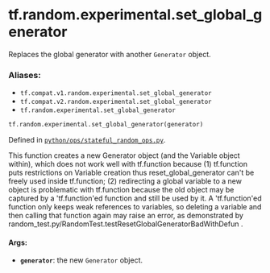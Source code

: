 <div itemscope itemtype="http://developers.google.com/ReferenceObject">
<meta itemprop="name" content="tf.random.experimental.set_global_generator" />
<meta itemprop="path" content="Stable" />
</div>

# tf.random.experimental.set_global_generator

Replaces the global generator with another `Generator` object.

### Aliases:

* `tf.compat.v1.random.experimental.set_global_generator`
* `tf.compat.v2.random.experimental.set_global_generator`
* `tf.random.experimental.set_global_generator`

``` python
tf.random.experimental.set_global_generator(generator)
```



Defined in [`python/ops/stateful_random_ops.py`](/code/stable/tensorflow/python/ops/stateful_random_ops.py).

<!-- Placeholder for "Used in" -->

This function creates a new Generator object (and the Variable object within),
which does not work well with tf.function because (1) tf.function puts
restrictions on Variable creation thus reset_global_generator can't be freely
used inside tf.function; (2) redirecting a global variable to
a new object is problematic with tf.function because the old object may be
captured by a 'tf.function'ed function and still be used by it.
A 'tf.function'ed function only keeps weak references to variables,
so deleting a variable and then calling that function again may raise an
error, as demonstrated by
random_test.py/RandomTest.testResetGlobalGeneratorBadWithDefun .

#### Args:


* <b>`generator`</b>: the new `Generator` object.